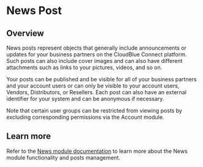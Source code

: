 # News Post
## Overview
News posts represent objects that generally include announcements or updates for your business partners on the CloudBlue Connect platform. Such posts can also include cover images and can also have different attachments such as links to your pictures, videos, and so on.  

Your posts can be published and be visible for all of your business partners and your account users or can only be visible to your account users, Vendors, Distributors, or Resellers. Each post can also have an external identifier for your system and can be anonymous if necessary.  

Note that certain user groups can be restricted from viewing posts by excluding corresponding permissions via the Account module.
## Learn more
Refer to the [News module documentation](https://connect.cloudblue.com/community/modules/news/) to learn more about the News module functionality and posts management.
